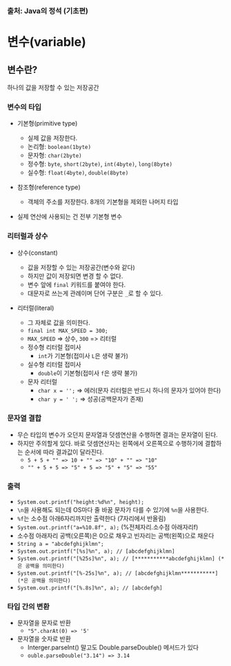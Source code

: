 ### 출처: Java의 정석 (기초편)

# 변수(variable)

## 변수란?

하나의 값을 저장할 수 있는 저장공간

### 변수의 타입

- 기본형(primitive type)
  - 실제 값을 저장한다.
  - 논리형: `boolean(1byte)`
  - 문자형: `char(2byte)`
  - 정수형: `byte`, `short(2byte)`, `int(4byte)`, `long(8byte)`
  - 실수형: `float(4byte)`, `double(8byte)`
- 참조형(reference type)
  - 객체의 주소를 저장한다. 8개의 기본형을 제외한 나머지 타입

- 실제 연산에 사용되는 건 전부 기본형 변수

### 리터럴과 상수

- 상수(constant)
  - 값을 저장할 수 있는 저장공간(변수와 같다)
  - 하지만 값이 저장되면 변경 할 수 없다.
  - 변수 앞에 `final` 키워드를 붙여야 한다.
  - 대문자로 쓰는게 관례이며 단어 구분은 `_`로 할 수 있다.

- 리터럴(literal)
  - 그 자체로 값을 의미한다.
  - `final int MAX_SPEED = 300;`
  - `MAX_SPEED` => 상수, `300` => 리터럴
  - 정수형 리터럴 접미사
    - `int`가 기본형(접미사 `L`은 생략 불가)
  - 실수형 리터럴 접미사
    - `double`이 기본형(접미사 `f`은 생략 불가)
  - 문자 리터럴
    - `char x = '';` => 에러(문자 리터럴은 반드시 하나의 문자가 있어야 한다)
    - `char y = ' ';` => 성공(공백문자가 존재)

### 문자열 결합

- 무슨 타입의 변수가 오던지 문자열과 덧셈연산을 수행하면 결과는 문자열이 된다.
- 하지만 주의할게 있다. 바로 덧셈연산자는 왼쪽에서 오른쪽으로 수행하기에 결합하는 순서에 따라 결과값이 달라진다.
  - ` 5 + 5 + "" => 10 + "" => "10" + "" => "10" `
  - ` "" + 5 + 5 => "5" + 5 => "5" + "5" => "55" `

### 출력

- ```System.out.printf("height:%d%n", height);```
- `\n`을 사용해도 되는데 OS마다 줄 바꿈 문자가 다를 수 있기에 `%n`을 사용한다. 
- `%f`는 소수점 아래6자리까지만 출력한다 (7자리에서 반올림)
- ```System.out.printf("a=%10.8f", a);``` (%전체자리.소수점 아래자리f)
- 소수점 아래자리 공백(오른쪽)은 0으로 채우고 빈자리는 공백(왼쪽)으로 채운다
- ```String a = "abcdefghijklmn"; ```
- ```System.out.printf("[%s]%n", a); // [abcdefghijklmn]```
- `System.out.printf("[%25s]%n", a); // [***********abcdefghijklmn] (*은 공백을 의미한다)`
- ```System.out.printf("[%-25s]%n", a); // [abcdefghijklmn***********] (*은 공백을 의미한다)```
- ```System.out.printf("[%.8s]%n", a); // [abcdefgh]```

### 타입 간의 변환

- 문자열을 문자로 반환 
  - `"5".charAt(0) => '5'`
- 문자열을 숫자로 반환
  - Interger.parseInt() 말고도 Double.parseDouble() 메서드가 있다
  - `ouble.parseDouble("3.14") => 3.14`

